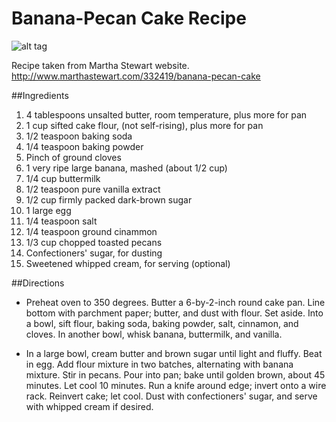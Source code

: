#  Banana-Pecan Cake Recipe

![alt tag](http://www.marthastewart.com/sites/files/marthastewart.com/styles/wmax-520-highdpi/public/d22/ml1203_1203_banan_cake/ml1203_1203_banan_cake_vert.jpg?itok=JhVKS-ib)

Recipe taken from Martha Stewart website. <br />
http://www.marthastewart.com/332419/banana-pecan-cake

##Ingredients

1.  4 tablespoons unsalted butter, room temperature, plus more for pan<br />
2.  1 cup sifted cake flour, (not self-rising), plus more for pan<br />
3.  1/2 teaspoon baking soda<br />
4.  1/4 teaspoon baking powder<br />
5.  Pinch of ground cloves<br />
6.  1 very ripe large banana, mashed (about 1/2 cup)<br />
7.  1/4 cup buttermilk<br />
8.  1/2 teaspoon pure vanilla extract<br />
9.  1/2 cup firmly packed dark-brown sugar<br />
10.  1 large egg<br />
11.  1/4 teaspoon salt<br />
12.  1/4 teaspoon ground cinammon<br />
13.  1/3 cup chopped toasted pecans<br />
14.  Confectioners' sugar, for dusting<br />
15.  Sweetened whipped cream, for serving (optional)<br />


##Directions

* Preheat oven to 350 degrees. Butter a 6-by-2-inch round cake pan. Line bottom with parchment paper; butter, and dust with flour. Set aside. Into a bowl, sift flour, baking soda, baking powder, salt, cinnamon, and cloves. In another bowl, whisk banana, buttermilk, and vanilla.

* In a large bowl, cream butter and brown sugar until light and fluffy. Beat in egg. Add flour mixture in two batches, alternating with banana mixture. Stir in pecans. Pour into pan; bake until golden brown, about 45 minutes. Let cool 10 minutes. Run a knife around edge; invert onto a wire rack. Reinvert cake; let cool. Dust with confectioners' sugar, and serve with whipped cream if desired.


